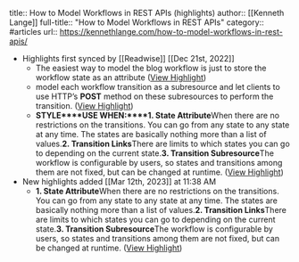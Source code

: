 title:: How to Model Workflows in REST APIs (highlights)
author:: [[Kenneth Lange]]
full-title:: "How to Model Workflows in REST APIs"
category:: #articles
url:: https://kennethlange.com/how-to-model-workflows-in-rest-apis/

- Highlights first synced by [[Readwise]] [[Dec 21st, 2022]]
	- The easiest way to model the blog workflow is just to store the workflow state as an attribute ([View Highlight](https://read.readwise.io/read/01gms0m1nv2raz7ns2d27r1k2j))
	- model each workflow transition as a subresource and let clients to use HTTP’s **POST** method on these subresources to perform the transition. ([View Highlight](https://read.readwise.io/read/01gms0p0d94abac4cz6y0drkrp))
	- **STYLE****USE WHEN:****1. State Attribute**When there are no restrictions on the transitions. You can go from any state to any state at any time. The states are basically nothing more than a list of values.**2. Transition Links**There are limits to which states you can go to depending on the current state.**3. Transition Subresource**The workflow is configurable by users, so states and transitions among them are not fixed, but can be changed at runtime. ([View Highlight](https://read.readwise.io/read/01gms0r7mpena39jab53035hng))
- New highlights added [[Mar 12th, 2023]] at 11:38 AM
	- **1. State Attribute**When there are no restrictions on the transitions. You can go from any state to any state at any time. The states are basically nothing more than a list of values.**2. Transition Links**There are limits to which states you can go to depending on the current state.**3. Transition Subresource**The workflow is configurable by users, so states and transitions among them are not fixed, but can be changed at runtime. ([View Highlight](https://read.readwise.io/read/01gv9j9wp0msfe09dxw7p7ryj4))